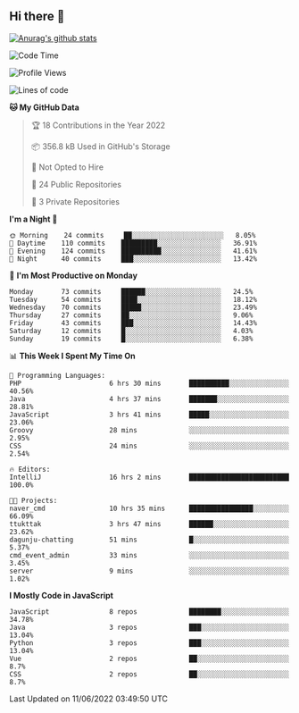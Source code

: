 ## Hi there 👋

[![Anurag's github stats](https://github-readme-stats.vercel.app/api?username=Songwonseok)](https://github.com/anuraghazra/github-readme-stats)



<!--START_SECTION:waka-->
![Code Time](http://img.shields.io/badge/Code%20Time-1%2C539%20hrs%2053%20mins-blue)

![Profile Views](http://img.shields.io/badge/Profile%20Views-0-blue)

![Lines of code](https://img.shields.io/badge/From%20Hello%20World%20I%27ve%20Written-3%20Million%20lines%20of%20code-blue)

**🐱 My GitHub Data** 

> 🏆 18 Contributions in the Year 2022
 > 
> 📦 356.8 kB Used in GitHub's Storage 
 > 
> 🚫 Not Opted to Hire
 > 
> 📜 24 Public Repositories 
 > 
> 🔑 3 Private Repositories  
 > 
**I'm a Night 🦉** 

```text
🌞 Morning    24 commits     ██░░░░░░░░░░░░░░░░░░░░░░░   8.05% 
🌆 Daytime    110 commits    █████████░░░░░░░░░░░░░░░░   36.91% 
🌃 Evening    124 commits    ██████████░░░░░░░░░░░░░░░   41.61% 
🌙 Night      40 commits     ███░░░░░░░░░░░░░░░░░░░░░░   13.42%

```
📅 **I'm Most Productive on Monday** 

```text
Monday       73 commits     ██████░░░░░░░░░░░░░░░░░░░   24.5% 
Tuesday      54 commits     ████░░░░░░░░░░░░░░░░░░░░░   18.12% 
Wednesday    70 commits     █████░░░░░░░░░░░░░░░░░░░░   23.49% 
Thursday     27 commits     ██░░░░░░░░░░░░░░░░░░░░░░░   9.06% 
Friday       43 commits     ███░░░░░░░░░░░░░░░░░░░░░░   14.43% 
Saturday     12 commits     █░░░░░░░░░░░░░░░░░░░░░░░░   4.03% 
Sunday       19 commits     █░░░░░░░░░░░░░░░░░░░░░░░░   6.38%

```


📊 **This Week I Spent My Time On** 

```text
💬 Programming Languages: 
PHP                      6 hrs 30 mins       ██████████░░░░░░░░░░░░░░░   40.56% 
Java                     4 hrs 37 mins       ███████░░░░░░░░░░░░░░░░░░   28.81% 
JavaScript               3 hrs 41 mins       █████░░░░░░░░░░░░░░░░░░░░   23.06% 
Groovy                   28 mins             ░░░░░░░░░░░░░░░░░░░░░░░░░   2.95% 
CSS                      24 mins             ░░░░░░░░░░░░░░░░░░░░░░░░░   2.54%

🔥 Editors: 
IntelliJ                 16 hrs 2 mins       █████████████████████████   100.0%

🐱‍💻 Projects: 
naver_cmd                10 hrs 35 mins      ████████████████░░░░░░░░░   66.09% 
ttukttak                 3 hrs 47 mins       ██████░░░░░░░░░░░░░░░░░░░   23.62% 
dagunju-chatting         51 mins             █░░░░░░░░░░░░░░░░░░░░░░░░   5.37% 
cmd_event_admin          33 mins             ░░░░░░░░░░░░░░░░░░░░░░░░░   3.45% 
server                   9 mins              ░░░░░░░░░░░░░░░░░░░░░░░░░   1.02%

```

**I Mostly Code in JavaScript** 

```text
JavaScript               8 repos             ████████░░░░░░░░░░░░░░░░░   34.78% 
Java                     3 repos             ███░░░░░░░░░░░░░░░░░░░░░░   13.04% 
Python                   3 repos             ███░░░░░░░░░░░░░░░░░░░░░░   13.04% 
Vue                      2 repos             ██░░░░░░░░░░░░░░░░░░░░░░░   8.7% 
CSS                      2 repos             ██░░░░░░░░░░░░░░░░░░░░░░░   8.7%

```



 Last Updated on 11/06/2022 03:49:50 UTC
<!--END_SECTION:waka-->
